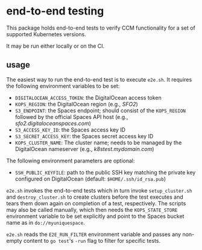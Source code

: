 # end-to-end testing

This package holds end-to-end tests to verify CCM functionality for a set of supported Kubernetes versions.

It may be run either locally or on the CI.

## usage

The easiest way to run the end-to-end test is to execute `e2e.sh`. It requires the following environment variables to be set:

- `DIGITALOCEAN_ACCESS_TOKEN`: the DigitalOcean access token
- `KOPS_REGION`: the DigitalOcean region (e.g., _SFO2_)
- `S3_ENDPOINT`: the Spaces endpoint; should consist of the `KOPS_REGION` followed by the official Spaces API host (e.g., _sfo2.digitaloceanspaces.com_)
- `S3_ACCESS_KEY_ID`: the Spaces access key ID
- `S3_SECRET_ACCESS_KEY`: the Spaces secret access key ID
- `KOPS_CLUSTER_NAME`: The cluster name; needs to be managed by the DigitalOcean nameserver (e.g., _k8stest.mydomain.com_)

The following environment parameters are optional:

- `SSH_PUBLIC_KEYFILE`: path to the public SSH key matching the private key configured on DigitalOcean (default: `$HOME/.ssh/id_rsa.pub`)

`e2e.sh` invokes the end-to-end tests which in turn invoke `setup_cluster.sh` and `destroy_cluster.sh` to create clusters before the test executes and tears them down again on completion of a test, respectively. The scripts may also be called manually, which then needs the `KOPS_STATE_STORE` environment variable to be set explicitly and point to the Spaces bucket name as in `do://myuniquespace`.

`e2e.sh` reads the `E2E_RUN_FILTER` environment variable and passes any non-empty content to `go test`'s `-run` flag to filter for specific tests.
